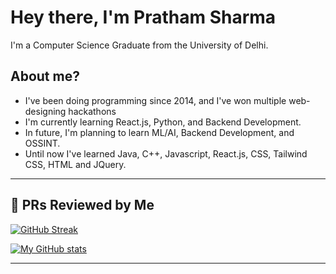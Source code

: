# Hey there, I'm Pratham Sharma 

<!-- <img height='500' align='right' src='https://github.com/prrrathm/prrrathm/blob/main/image.png'> -->

I'm a Computer Science Graduate from the University of Delhi.

## About me?

- I've been doing programming since 2014, and I've won multiple web-designing hackathons 
- I'm currently learning React.js, Python, and Backend Development.
- In future, I'm planning to learn ML/AI, Backend Development, and OSSINT.
- Until now I've learned Java, C++, Javascript, React.js, CSS, Tailwind CSS, HTML and JQuery.

<hr>

## 👀 PRs Reviewed by Me

<!-- reviewed-prs-start -->

<!-- reviewed-prs-end -->

[![GitHub Streak](https://github-readme-streak-stats.herokuapp.com/?user=prrrathm&theme=graywhite)](https://git.io/streak-stats)

[![My GitHub stats](https://github-readme-stats.vercel.app/api?username=prrrathm)](https://github.com/anuraghazra/github-readme-stats)

<hr>
<!--
<h3 align="center">Connect with me:</h3>
<p align="center">
<a href="https://twitter.com/prrrathm" target="blank"><img align="center" src="https://img.icons8.com/cute-clipart/64/000000/twitter.png" height="50" width="50" /></a> &nbsp;&nbsp;&nbsp;
<a href="https://www.linkedin.com/in/pratham-sharma-278aab212/" target="blank"><img align="center" src="https://img.icons8.com/cute-clipart/64/000000/linkedin.png" height="50" width="50" /></a>&nbsp;&nbsp;&nbsp;&nbsp;
<a href="https://instagram.com/prrrathm" target="blank"><img align="center" src="https://img.icons8.com/cute-clipart/64/000000/instagram-new.png" alt="wth_ishiii" height="50" width="50" /></a>
</p>

<!--
**prrrathm/prrrathm** is a ✨ _special_ ✨ repository because its `README.md` (this file) appears on your GitHub profile.

Here are some ideas to get you started:

- 🔭 I’m currently working on ...
- 🌱 I’m currently learning ...
- 👯 I’m looking to collaborate on ...
- 🤔 I’m looking for help with ...
- 💬 Ask me about ...
- 📫 How to reach me: ...
- 😄 Pronouns: ...
- ⚡ Fun fact: ...
-->
